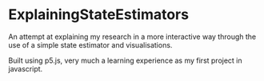 # ExplainingStateEstimators

An attempt at explaining my research in a more interactive way through the use of a simple state estimator and visualisations.

Built using p5.js, very much a learning experience as my first project in javascript.
